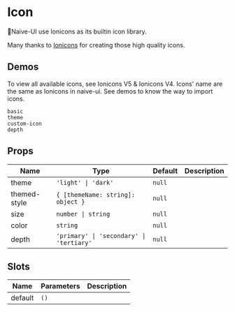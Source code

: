 # Icon

Naive-UI use Ionicons as its builtin icon library.

Many thanks to [Ionicons](https://github.com/ionic-team/ionicons) for creating those high quality icons.
## Demos

To view all available icons, see <n-a href="https://ionicons.com/" target="_blank" rel="noreferer noopener">Ionicons V5</n-a> & <n-a href="https://ionicons.com/v4/" target="_blank" rel="noreferer noopener">Ionicons V4</n-a>. Icons' name are the same as Ionicons in naive-ui. See demos to know the way to import icons.

```demo
basic
theme
custom-icon
depth
```
## Props
|Name|Type|Default|Description|
|-|-|-|-|
|theme|`'light' \| 'dark'`|`null`||
|themed-style|`{ [themeName: string]: object }`|`null`||
|size|`number \| string`|`null`||
|color|`string`|`null`||
|depth|`'primary' \| 'secondary' \| 'tertiary'`|`null`||

## Slots
|Name|Parameters|Description|
|-|-|-|
|default|`()`||


